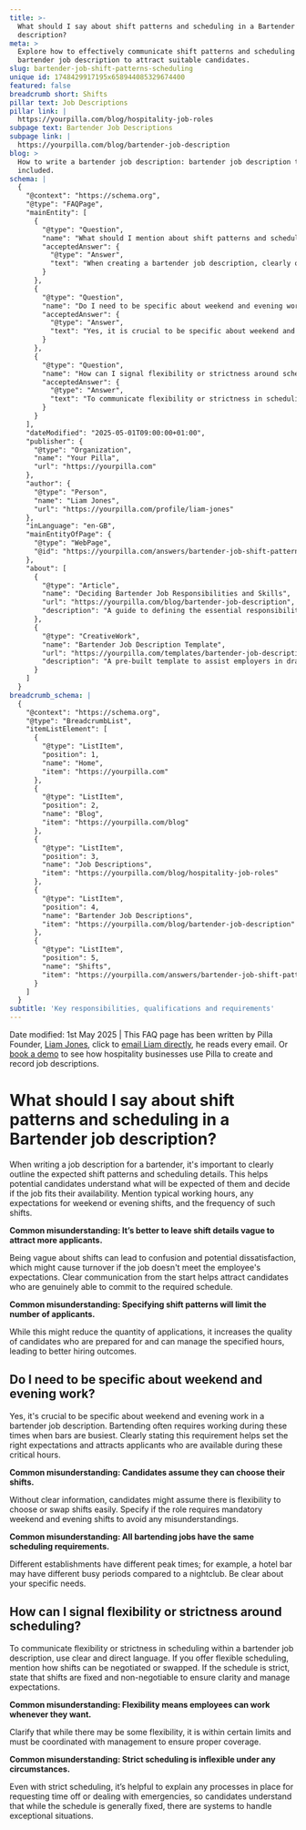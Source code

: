 ```yaml
---
title: >-
  What should I say about shift patterns and scheduling in a Bartender job
  description?
meta: >
  Explore how to effectively communicate shift patterns and scheduling in a
  bartender job description to attract suitable candidates.
slug: bartender-job-shift-patterns-scheduling
unique id: 1748429917195x658944085329674400
featured: false
breadcrumb short: Shifts
pillar text: Job Descriptions
pillar link: |
  https://yourpilla.com/blog/hospitality-job-roles
subpage text: Bartender Job Descriptions
subpage link: |
  https://yourpilla.com/blog/bartender-job-description
blog: >
  How to write a bartender job description: bartender job description template
  included.
schema: |
  {
    "@context": "https://schema.org",
    "@type": "FAQPage",
    "mainEntity": [
      {
        "@type": "Question",
        "name": "What should I mention about shift patterns and scheduling in a Bartender job description?",
        "acceptedAnswer": {
          "@type": "Answer",
          "text": "When creating a bartender job description, clearly outline the expected shift patterns and scheduling details. Include typical working hours, expectations for weekend or evening shifts, and the frequency of such shifts. Specific details help attract candidates prepared to commit to the required schedule and reduce potential dissatisfaction and turnover."
        }
      },
      {
        "@type": "Question",
        "name": "Do I need to be specific about weekend and evening work in a bartender job description?",
        "acceptedAnswer": {
          "@type": "Answer",
          "text": "Yes, it is crucial to be specific about weekend and evening work in a bartender job description. Bartending often requires working during busy periods, which are typically weekends and evenings. Clearly stating this requirement helps attract applicants who are available during these critical hours and set the right expectations from the start."
        }
      },
      {
        "@type": "Question",
        "name": "How can I signal flexibility or strictness around scheduling in a bartender job description?",
        "acceptedAnswer": {
          "@type": "Answer",
          "text": "To communicate flexibility or strictness in scheduling within a bartender job description, use clear and direct language. If the schedule offers flexibility, mention how shifts can be negotiated or swapped. If the schedule is strict, state that shifts are fixed and non-negotiable. Always clarify any processes for requesting time off or handling emergencies to manage expectations effectively."
        }
      }
    ],
    "dateModified": "2025-05-01T09:00:00+01:00",
    "publisher": {
      "@type": "Organization",
      "name": "Your Pilla",
      "url": "https://yourpilla.com"
    },
    "author": {
      "@type": "Person",
      "name": "Liam Jones",
      "url": "https://yourpilla.com/profile/liam-jones"
    },
    "inLanguage": "en-GB",
    "mainEntityOfPage": {
      "@type": "WebPage",
      "@id": "https://yourpilla.com/answers/bartender-job-shift-patterns-scheduling"
    },
    "about": [
      {
        "@type": "Article",
        "name": "Deciding Bartender Job Responsibilities and Skills",
        "url": "https://yourpilla.com/blog/bartender-job-description",
        "description": "A guide to defining the essential responsibilities and skills required for a bartender position."
      },
      {
        "@type": "CreativeWork",
        "name": "Bartender Job Description Template",
        "url": "https://yourpilla.com/templates/bartender-job-description",
        "description": "A pre-built template to assist employers in drafting a comprehensive bartender job description."
      }
    ]
  }
breadcrumb_schema: |
  {
    "@context": "https://schema.org",
    "@type": "BreadcrumbList",
    "itemListElement": [
      {
        "@type": "ListItem",
        "position": 1,
        "name": "Home",
        "item": "https://yourpilla.com"
      },
      {
        "@type": "ListItem",
        "position": 2,
        "name": "Blog",
        "item": "https://yourpilla.com/blog"
      },
      {
        "@type": "ListItem",
        "position": 3,
        "name": "Job Descriptions",
        "item": "https://yourpilla.com/blog/hospitality-job-roles"
      },
      {
        "@type": "ListItem",
        "position": 4,
        "name": "Bartender Job Descriptions",
        "item": "https://yourpilla.com/blog/bartender-job-description"
      },
      {
        "@type": "ListItem",
        "position": 5,
        "name": "Shifts",
        "item": "https://yourpilla.com/answers/bartender-job-shift-patterns-scheduling"
      }
    ]
  }
subtitle: 'Key responsibilities, qualifications and requirements'
---
```


Date modified: 1st May 2025 | This FAQ page has been written by Pilla Founder, [Liam Jones](https://yourpilla.com/profile/liam-jones), click to [email Liam directly](https://mailto:liam@yourpilla.com), he reads every email. Or [book a demo](https://calendly.com/pilla/demo) to see how hospitality businesses use Pilla to create and record job descriptions.

# What should I say about shift patterns and scheduling in a Bartender job description?

When writing a job description for a bartender, it's important to clearly outline the expected shift patterns and scheduling details. This helps potential candidates understand what will be expected of them and decide if the job fits their availability. Mention typical working hours, any expectations for weekend or evening shifts, and the frequency of such shifts.

**Common misunderstanding: It’s better to leave shift details vague to attract more applicants.**

Being vague about shifts can lead to confusion and potential dissatisfaction, which might cause turnover if the job doesn't meet the employee's expectations. Clear communication from the start helps attract candidates who are genuinely able to commit to the required schedule.

**Common misunderstanding: Specifying shift patterns will limit the number of applicants.**

While this might reduce the quantity of applications, it increases the quality of candidates who are prepared for and can manage the specified hours, leading to better hiring outcomes.

## Do I need to be specific about weekend and evening work?

Yes, it's crucial to be specific about weekend and evening work in a bartender job description. Bartending often requires working during these times when bars are busiest. Clearly stating this requirement helps set the right expectations and attracts applicants who are available during these critical hours.

**Common misunderstanding: Candidates assume they can choose their shifts.**

Without clear information, candidates might assume there is flexibility to choose or swap shifts easily. Specify if the role requires mandatory weekend and evening shifts to avoid any misunderstandings.

**Common misunderstanding: All bartending jobs have the same scheduling requirements.**

Different establishments have different peak times; for example, a hotel bar may have different busy periods compared to a nightclub. Be clear about your specific needs.

## How can I signal flexibility or strictness around scheduling?

To communicate flexibility or strictness in scheduling within a bartender job description, use clear and direct language. If you offer flexible scheduling, mention how shifts can be negotiated or swapped. If the schedule is strict, state that shifts are fixed and non-negotiable to ensure clarity and manage expectations.

**Common misunderstanding: Flexibility means employees can work whenever they want.**

Clarify that while there may be some flexibility, it is within certain limits and must be coordinated with management to ensure proper coverage.

**Common misunderstanding: Strict scheduling is inflexible under any circumstances.**

Even with strict scheduling, it’s helpful to explain any processes in place for requesting time off or dealing with emergencies, so candidates understand that while the schedule is generally fixed, there are systems to handle exceptional situations.
